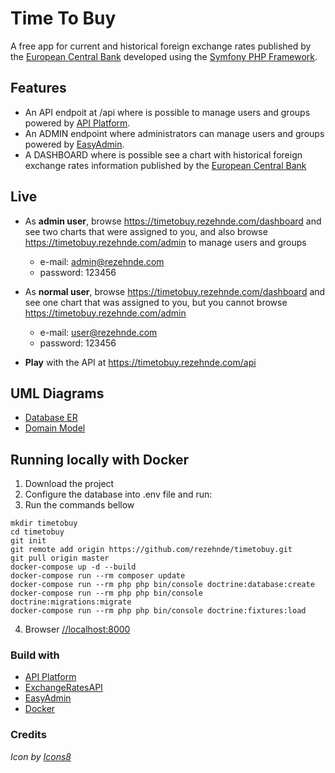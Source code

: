 # Time To Buy
A free app for current and historical foreign exchange rates published by the [European Central Bank](https://exchangeratesapi.io/) developed using the [Symfony PHP Framework](https://symfony.com/doc/current/index.html).

## Features
- An API endpoit at /api where is possible to manage users and groups powered by [API Platform](https://api-platform.com/).
- An ADMIN endpoint where administrators can manage users and groups powered by [EasyAdmin](https://symfony.com/doc/current/bundles/EasyAdminBundle/index.html).
- A DASHBOARD where is possible see a chart with historical foreign exchange rates information published by the [European Central Bank](https://exchangeratesapi.io/)

## Live
- As **admin user**, browse https://timetobuy.rezehnde.com/dashboard and see two charts that were assigned to you, and also browse https://timetobuy.rezehnde.com/admin to manage users and groups
  - e-mail: admin@rezehnde.com
  - password: 123456
  
- As **normal user**, browse https://timetobuy.rezehnde.com/dashboard and see one chart that was assigned to you, but you cannot browse https://timetobuy.rezehnde.com/admin
  - e-mail: user@rezehnde.com
  - password: 123456
  
- **Play** with the API at https://timetobuy.rezehnde.com/api

## UML Diagrams
- [Database ER](https://app.lucidchart.com/documents/view/fab19c66-dac6-4593-8c3e-db541dd7c595)
- [Domain Model](https://app.lucidchart.com/documents/view/cf232d10-2eb4-46f1-ae75-574167070460)

## Running locally with Docker
1. Download the project
2. Configure the database into .env file and run:
3. Run the commands bellow
```
mkdir timetobuy
cd timetobuy
git init
git remote add origin https://github.com/rezehnde/timetobuy.git
git pull origin master
docker-compose up -d --build
docker-compose run --rm composer update
docker-compose run --rm php php bin/console doctrine:database:create
docker-compose run --rm php php bin/console doctrine:migrations:migrate
docker-compose run --rm php php bin/console doctrine:fixtures:load
```
4. Browser [//localhost:8000](//localhost:8000)

### Build with
- [API Platform](https://api-platform.com/)
- [ExchangeRatesAPI](https://github.com/benmajor/ExchangeRatesAPI)
- [EasyAdmin](https://github.com/EasyCorp/EasyAdminBundle)
- [Docker](https://www.docker.com/)

### Credits
_Icon by [Icons8](https://icons8.com)_
